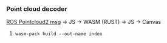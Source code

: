 ### Point cloud decoder

[ROS Pointcloud2 msg](http://docs.ros.org/melodic/api/sensor_msgs/html/msg/PointCloud2.html) -> JS -> WASM (RUST) -> JS -> Canvas

1. `wasm-pack build --out-name index`
